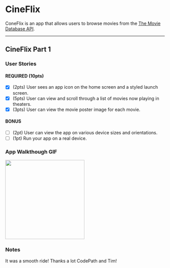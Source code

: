 # CineFlix

ConeFlix is an app that allows users to browse movies from the [The Movie Database API](http://docs.themoviedb.apiary.io/#).

---

## CineFlix Part 1

### User Stories

#### REQUIRED (10pts)
- [x] (2pts) User sees an app icon on the home screen and a styled launch screen.
- [x] (5pts) User can view and scroll through a list of movies now playing in theaters.
- [x] (3pts) User can view the movie poster image for each movie.

#### BONUS
- [ ] (2pt) User can view the app on various device sizes and orientations.
- [ ] (1pt) Run your app on a real device.

### App Walkthough GIF

<img src="http://g.recordit.co/0hlDqJYCkl.gif" width=250><br>

### Notes
It was a smooth ride! Thanks a lot CodePath and Tim!
